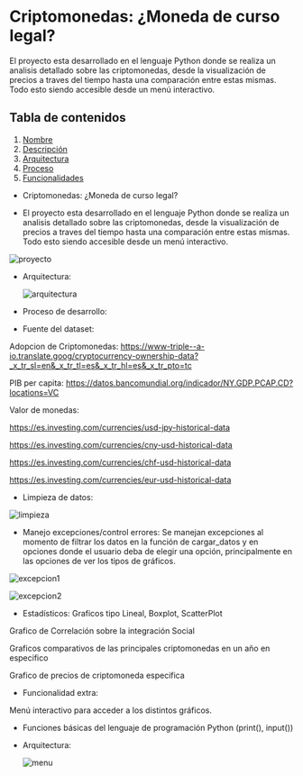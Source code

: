 # Criptomonedas: ¿Moneda de curso legal?

El proyecto esta desarrollado en el lenguaje Python donde se realiza un analisis detallado sobre las criptomonedas, desde la visualización de precios a traves del tiempo 
hasta una comparación entre estas mismas. Todo esto siendo accesible desde un menú interactivo.


## Tabla de contenidos

1. [Nombre](#Nombre)
2. [Descripción](#descripción)
3. [Arquitectura](#Arquitectura)
4. [Proceso](#Proceso)
5. [Funcionalidades](#Funcionalidades)

* Criptomonedas: ¿Moneda de curso legal?

* El proyecto esta desarrollado en el lenguaje Python donde se realiza un analisis detallado sobre las criptomonedas, desde la visualización de precios a traves del tiempo 
hasta una comparación entre estas mismas. Todo esto siendo accesible desde un menú interactivo.

![proyecto](https://github.com/user-attachments/assets/c7c4135c-1fae-4e18-99d2-3fe1665bb4b0)

* Arquitectura:

  ![arquitectura](https://github.com/user-attachments/assets/ab723dee-595a-4c37-b840-112503cfdf2c)

* Proceso de desarrollo:

- Fuente del dataset:

Adopcion de Criptomonedas:
https://www-triple--a-io.translate.goog/cryptocurrency-ownership-data?_x_tr_sl=en&_x_tr_tl=es&_x_tr_hl=es&_x_tr_pto=tc

PIB per capita:
https://datos.bancomundial.org/indicador/NY.GDP.PCAP.CD?locations=VC

Valor de monedas:

https://es.investing.com/currencies/usd-jpy-historical-data

https://es.investing.com/currencies/cny-usd-historical-data

https://es.investing.com/currencies/chf-usd-historical-data

https://es.investing.com/currencies/eur-usd-historical-data


- Limpieza de datos:

![limpieza](https://github.com/user-attachments/assets/e755de59-0c1c-40b0-84b6-3dc12d41d55d)


- Manejo excepciones/control errores:
Se manejan excepciones al momento de filtrar los datos en la función de cargar_datos y en opciones donde el usuario deba de elegir una opción, principalmente en las opciones de ver los tipos de gráficos.

![excepcion1](https://github.com/user-attachments/assets/086e8593-8091-4055-a7c1-25118fd5fdb0)

![excepcion2](https://github.com/user-attachments/assets/878a77f9-9e63-4711-8f0f-25ab150b6b5a)


- Estadísticos:
Graficos tipo Lineal, Boxplot, ScatterPlot

Grafico de Correlación sobre la integración Social

Graficos comparativos de las principales criptomonedas en un año en especifico

Grafico de precios de criptomoneda especifica

* Funcionalidad extra:

Menú interactivo para acceder a los distintos gráficos.
- Funciones básicas del lenguaje de programación Python (print(), input())
- Arquitectura:
  
  ![menu](https://github.com/user-attachments/assets/7466f44a-34ec-404c-90af-f58f8323f6d1)

